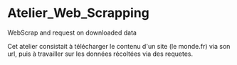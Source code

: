 # Atelier_Web_Scrapping
WebScrap and request on downloaded data

Cet atelier consistait à télécharger le contenu d'un site (le monde.fr) via son url, puis à travailler sur les données récoltées via des requetes.
